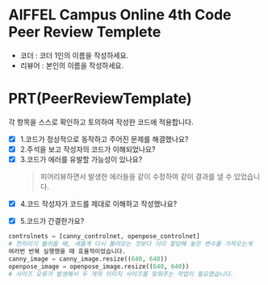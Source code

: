 # AIFFEL Campus Online 4th Code Peer Review Templete
- 코더 : 코더 1인의 이름을 작성하세요.
- 리뷰어 : 본인의 이름을 작성하세요.


# PRT(PeerReviewTemplate)
각 항목을 스스로 확인하고 토의하여 작성한 코드에 적용합니다.
- [x] 1.코드가 정상적으로 동작하고 주어진 문제를 해결했나요?
- [x] 2.주석을 보고 작성자의 코드가 이해되었나요?
- [x] 3.코드가 에러를 유발할 가능성이 있나요?
  > 피어리뷰하면서 발생한 에러들을 같이 수정하여 같이 결과를 낼 수 있었습니다.
- [x] 4.코드 작성자가 코드를 제대로 이해하고 작성했나요?
  > 
- [x] 5.코드가 간결한가요?
  > 

```python
controlnets = [canny_controlnet, openpose_controlnet]
# 전처리기 불러올 때, 새롭게 다시 불러오는 것보다 이미 할당해 놓은 변수를 가져오는게
여러번 반복 실행했을 때 효율적이었습니다.
canny_image = canny_image.resize((640, 640))
openpose_image = openpose_image.resize((640, 640))
# 사이즈 오류가 발생해서 두 개의 이미지 사이즈를 맞춰주는 작업이 필요했습니다.
```
